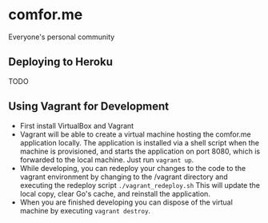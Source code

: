 # comfor.me
Everyone's personal community

## Deploying to Heroku
TODO

## Using Vagrant for Development
* First install VirtualBox and Vagrant
* Vagrant will be able to create a virtual machine hosting the
  comfor.me application locally. The application is installed
  via a shell script when the machine is provisioned, and starts
  the application on port 8080, which is forwarded to the local
  machine. Just run `vagrant up`.
* While developing, you can redeploy your changes to the code to
  the vagrant environment by changing to the /vagrant directory
  and executing the redeploy script `./vagrant_redeploy.sh` This
  will update the local copy, clear Go's cache, and reinstall
  the application.
* When you are finished developing you can dispose of the virtual
  machine by executing `vagrant destroy`.
